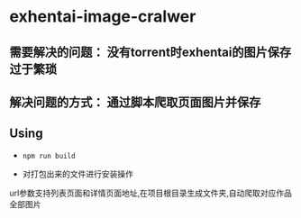 # exhentai-image-cralwer

## 需要解决的问题： 没有torrent时exhentai的图片保存过于繁琐
## 解决问题的方式： 通过脚本爬取页面图片并保存

## Using

- ```npm run build```

- 对打包出来的文件进行安装操作

url参数支持列表页面和详情页面地址,在项目根目录生成文件夹,自动爬取对应作品全部图片
